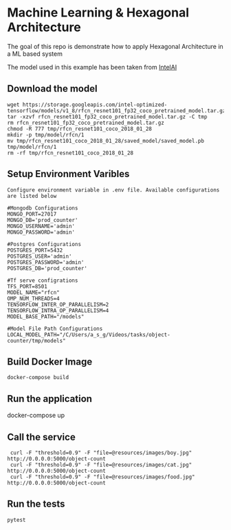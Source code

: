 # Machine Learning & Hexagonal Architecture

The goal of this repo is demonstrate how to apply Hexagonal Architecture in a ML based system 

The model used in this example has been taken from 
[IntelAI](https://github.com/IntelAI/models/blob/master/docs/object_detection/tensorflow_serving/Tutorial.md)


## Download the model
```
wget https://storage.googleapis.com/intel-optimized-tensorflow/models/v1_8/rfcn_resnet101_fp32_coco_pretrained_model.tar.gz
tar -xzvf rfcn_resnet101_fp32_coco_pretrained_model.tar.gz -C tmp
rm rfcn_resnet101_fp32_coco_pretrained_model.tar.gz
chmod -R 777 tmp/rfcn_resnet101_coco_2018_01_28
mkdir -p tmp/model/rfcn/1
mv tmp/rfcn_resnet101_coco_2018_01_28/saved_model/saved_model.pb tmp/model/rfcn/1
rm -rf tmp/rfcn_resnet101_coco_2018_01_28
```


## Setup Environment Varibles

```
Configure environment variable in .env file. Available configurations are listed below

#Mongodb Configurations
MONGO_PORT=27017
MONGO_DB='prod_counter'
MONGO_USERNAME='admin'
MONGO_PASSWORD='admin'

#Postgres Configurations
POSTGRES_PORT=5432
POSTGRES_USER='admin'
POSTGRES_PASSWORD='admin'
POSTGRES_DB='prod_counter'

#Tf serve configrations
TFS_PORT=8501
MODEL_NAME="rfcn"  
OMP_NUM_THREADS=4 
TENSORFLOW_INTER_OP_PARALLELISM=2  
TENSORFLOW_INTRA_OP_PARALLELISM=4 
MODEL_BASE_PATH="/models"

#Model File Path Configurations
LOCAL_MODEL_PATH="/C/Users/a_s_g/Videos/tasks/object-counter/tmp/models"
```


## Build Docker Image

```
docker-compose build
```


## Run the application
docker-compose up

## Call the service

```shell script
 curl -F "threshold=0.9" -F "file=@resources/images/boy.jpg" http://0.0.0.0:5000/object-count
 curl -F "threshold=0.9" -F "file=@resources/images/cat.jpg" http://0.0.0.0:5000/object-count
 curl -F "threshold=0.9" -F "file=@resources/images/food.jpg" http://0.0.0.0:5000/object-count
```

## Run the tests

```
pytest

```
